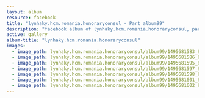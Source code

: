 ```yaml
---
layout: album
resource: facebook
title: "lynhaky.hcm.romania.honoraryconsul - Part album99"
description: "facebook album of lynhaky.hcm.romania.honoraryconsul, part album99."
active: gallery
album-title: "lynhaky.hcm.romania.honoraryconsul"
images:
  - image_path: lynhaky.hcm.romania.honoraryconsul/album99/1495681583_8u9a4958.jpg
  - image_path: lynhaky.hcm.romania.honoraryconsul/album99/1495681586_8u9a4961.jpg
  - image_path: lynhaky.hcm.romania.honoraryconsul/album99/1495681595_8u9a4983.jpg
  - image_path: lynhaky.hcm.romania.honoraryconsul/album99/1495681597_8u9a4990.jpg
  - image_path: lynhaky.hcm.romania.honoraryconsul/album99/1495681598_8u9a4994.jpg
  - image_path: lynhaky.hcm.romania.honoraryconsul/album99/1495681601_8u9a5003.jpg
  - image_path: lynhaky.hcm.romania.honoraryconsul/album99/1495681602_8u9a5007.jpg
---
```

